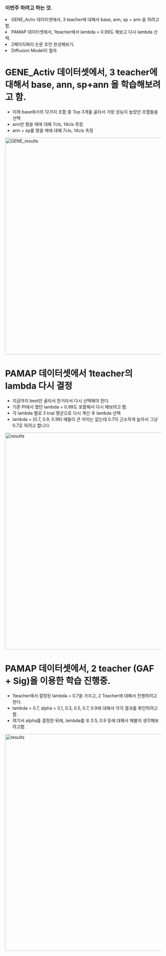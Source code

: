 ### 이번주 하려고 하는 것.
<li> GENE_Activ 데이터셋에서, 3 teacher에 대해서 base, ann, sp + ann 을 하려고 함. </li>
<li> PAMAP 데이터셋에서, 1teacher에서 lambda = 0.99도 해보고 다시 lambda 선택. </li>
<li> 2페이지짜리 논문 초안 완성해보기. </li>
<li> Diffusion Model이 뭘까 </li>


# GENE_Activ 데이터셋에서, 3 teacher에 대해서 base, ann, sp+ann 을 학습해보려고 함.
- 이제 base에서의 12가지 조합 중 Top 3개를 골라서 가장 성능이 높았던 조합들을 선택
- ann만 했을 때에 대해 7cls, 14cls 측정
- ann + sp를 했을 때에 대해 7cls, 14cls 측정

<img src="https://github.com/wjdwocks/ML-DNN/raw/main/markdown/25년/25.3.28/GENE_Activ.png" alt="GENE_results" width="700">


# PAMAP 데이터셋에서 1teacher의 lambda 다시 결정
- 지금까지 best만 골라서 한거라서 다시 선택해야 한다.
- 기존 PI에서 했던 lambda = 0.99도 포함해서 다시 해보려고 함.
- 각 lambda 별로 3 trial 평균으로 다시 계산 후 lambda 선택
- lambda = [0.7, 0.9, 0.99] 얘들이 큰 차이는 없는데 0.7이 근소하게 높아서 그냥 0.7로 하려고 합니다.

<img src="https://github.com/wjdwocks/ML-DNN/raw/main/markdown/25년/25.3.28/PAMAP_lambda.png" alt="results" width="700">


# PAMAP 데이터셋에서, 2 teacher (GAF + Sig)을 이용한 학습 진행중.
- 1teacher에서 결정된 lambda = 0.7을 가지고, 2 Teacher에 대해서 진행하려고 한다.
- lambda = 0.7, alpha = 0.1, 0.3, 0.5, 0.7, 0.9에 대해서 각각 결과를 확인하려고 함.
- 여기서 alpha를 결정한 뒤에, lambda를 또 0.5, 0.9 등에 대해서 해볼지 생각해보려고함.

<img src="https://github.com/wjdwocks/ML-DNN/raw/main/markdown/25년/25.3.28/PAMAP_alpha.png" alt="results" width="700">


